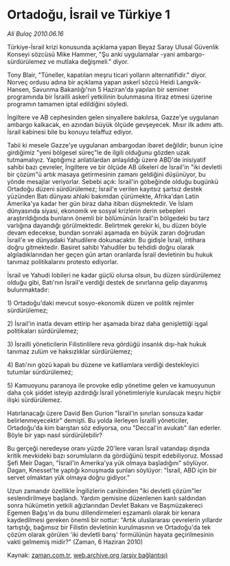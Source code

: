 # Ortadoğu, İsrail ve Türkiye 1

*Ali Bulaç 2010.06.16*

<td class="columnist-detail">
<p>Türkiye-İsrail krizi konusunda açıklama yapan Beyaz Saray Ulusal Güvenlik Konseyi sözcüsü Mike Hammer, "Şu anki uygulamalar -yani ambargo- sürdürülemez ve mutlaka değişmeli." diyor.</p>
<p>
<div id="haberMetinDiv">
<p>Tony Blair, "Tüneller, kapatılan meşru ticari yolların alternatifidir." diyor. Norveç ordusu adına bir açıklama yapan askerî sözcü Heidi Langvik-Hansen, Savunma Bakanlığı'nın 5 Haziran'da yapılan bir seminer programında bir İsrailli askerî yetkilinin bulunmasına itiraz etmesi üzerine programın tamamen iptal edildiğini söyledi.
<p> İngiltere ve AB cephesinden gelen sinyallere bakılırsa, Gazze'ye uygulanan ambargo kalkacak, en azından büyük ölçüde gevşeyecek. Mısır ilk adımı attı. İsrail kabinesi bile bu konuyu telaffuz ediyor.
<p> Tabii ki mesele Gazze'ye uygulanan ambargodan ibaret değildir; bunun içine girdiğimiz "yeni bölgesel süreç"le de ilgili olduğunu gözden uzak tutmamalıyız. Yaptığımız anlatılardan anlaşıldığı üzere ABD'de inisiyatif sahibi bazı çevreler, İngiltere ve bir ölçüde AB ülkeleri de İsrail'in "iki devletli bir çözüm"ü artık masaya getirmesinin zamanı geldiğini düşünüyor, bu yönde mesajlar veriyorlar. Sebebi açık: İsrail'in göbeğinde olduğu bugünkü Ortadoğu düzeni sürdürülemez; İsrail'e verilen kayıtsız şartsız destek yüzünden Batı dünyası ahlaki bakımdan çürümekte, Afrika'dan Latin Amerika'ya kadar her gün biraz daha itibarı düşmektedir. Ve İslam dünyasında siyasi, ekonomik ve sosyal krizlerin derin sebepleri araştırıldığında bunların önemli bir bölümünün İsrail'in bölgedeki bu tarz varlığına dayandığı görülmektedir. Belirtmek gerekir ki, bu düzen böyle devam edecekse, bundan sonraki aşamada en büyük zararı doğrudan İsrail'e ve dünyadaki Yahudilere dokunacaktır. Bu gidişle İsrail, intihara doğru gitmektedir. Basiret sahibi Yahudiler bu tehdidi doğru olarak algıladıklarından her geçen gün artan oranlarda İsrail devletinin bu hukuk tanımaz politikalarını protesto ediyorlar.
<p> İsrail ve Yahudi lobileri ne kadar güçlü olursa olsun, bu düzen sürdürülemez olduğu gibi, Batı'nın İsrail'e verdiği destek de sınırlarına gelip dayanmış bulunmaktadır:
<p> 1) Ortadoğu'daki mevcut sosyo-ekonomik düzen ve politik rejimler sürdürülemez;
<p> 2) İsrail'in inatla devam ettirip her aşamada biraz daha genişlettiği işgal politikaları sürdürülemez;
<p> 3) İsrailli yöneticilerin Filistinlilere reva gördüğü insanlık dışı-hak hukuk tanımaz zulüm ve haksızlıklar sürdürülemez;
<p> 4) Batı'nın gözü kapalı bu düzene ve katliamlara verdiği destekleyici tutumlar sürdürülemez;
<p> 5) Kamuoyunu paranoya ile provoke edip yönetime gelen ve kamuoyunun daha çok şiddet isteyip azdırdığı İsrail yönetimleriyle kurulacak meşru hiçbir ilişki sürdürülemez.
<p> Hatırlanacağı üzere David Ben Gurion "İsrail'in sınırları sonsuza kadar belirlenmeyecektir" demişti. Bu yolda ilerleyen İsrailli yöneticiler, Ortadoğu'da kim barıştan söz ediyorsa, onu "Deccal'in avukatı" ilan ederler. Böyle bir yapı nasıl sürdürülebilir?
<p> Bu gerçeği neredeyse oranı yüzde 20'lere varan İsrail vatandaşı dışında kritik mevkideki bazı sorumluların da gördüğünü tespit edebiliyoruz. Mossad Şefi Meir Dagan, "İsrail'in Amerika'ya yük olmaya başladığını" söylüyor. Dagan, Knesset'te yaptığı konuşmada şunları söylüyor: "İsrail, ABD için bir servet olmaktan yük olmaya doğru gidiyor."
<p> Uzun zamandır özellikle İngilizlerin canibinden "iki devletli çözüm"ler seslendirilmeye başlandı. Yardım gemisine düzenlenen kanlı saldırıdan sonra hükümetin yetkili ağızlarından Devlet Bakanı ve Başmüzakereci Egemen Bağış'ın da bunu dillendirmeleri eşzamanlı olarak bir kenara kaydedilmesi gereken önemli bir nottur: "Artık uluslararası çevrelerin yıllardır tartıştığı, bağımsız bir Filistin devletinin kurulmasının ve Ortadoğu'da tek çözüm olarak görülen 'iki devletli barış' formülünün hayata geçirilmesinin vakti gelmemiş midir?" (Zaman, 6 Haziran 2010) </p></p></p></p></p></p></p></p></p></p></p></p></div>
</p>
<a href="http://web.archive.org/web/20110107110423/mailto:a.bulac@zaman.com.tr">
</a></td>

Kaynak: [zaman.com.tr](http://zaman.com.tr/yazar.do?yazino=995919), [web.archive.org (arşiv bağlantısı)](http://web.archive.org/web/20110107110423/http://www.zaman.com.tr/yazar.do?yazino=995919)
